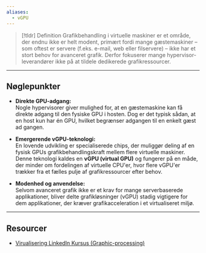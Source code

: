```yaml
---
aliases:
  - vGPU
---
```

> [!tldr] Definition
> Grafikbehandling i virtuelle maskiner er et område, der endnu ikke er helt modent, primært fordi mange gæstemaskiner – som oftest er servere (f.eks. e-mail, web eller filservere) – ikke har et stort behov for avanceret grafik. Derfor fokuserer mange hypervisor-leverandører ikke på at tildele dedikerede grafikressourcer.

---

## Nøglepunkter
- **Direkte GPU-adgang:**  
  Nogle hypervisorer giver mulighed for, at en gæstemaskine kan få direkte adgang til den fysiske GPU i hosten. Dog er det typisk sådan, at en host kun har én GPU, hvilket begrænser adgangen til en enkelt gæst ad gangen.

- **Emergerende vGPU-teknologi:**  
  En lovende udvikling er specialiserede chips, der muliggør deling af en fysisk GPUs grafikbehandlingskraft mellem flere virtuelle maskiner. Denne teknologi kaldes en **vGPU (virtual GPU)** og fungerer på en måde, der minder om fordelingen af virtuelle CPU'er, hvor flere vGPU'er trækker fra et fælles pulje af grafikressourcer efter behov.

- **Modenhed og anvendelse:**  
  Selvom avanceret grafik ikke er et krav for mange serverbaserede applikationer, bliver delte grafikløsninger (vGPU) stadig vigtigere for dem applikationer, der kræver grafikacceleration i et virtualiseret miljø.

---

## Resourcer
- [Virualisering LinkedIn Kursus (Graphic-processing)](https://www.linkedin.com/learning/learning-virtualization-13945890/understanding-virtual-graphic-processing?resume=false&u=57075649)